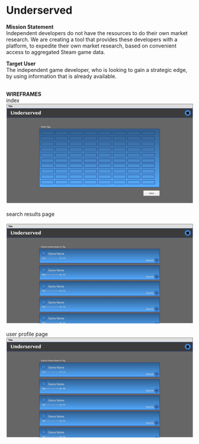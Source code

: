 # Underserved

<b> Mission Statement </b><br/>
Independent developers do not have the resources to do their own market research. We are creating a tool that provides these developers with a platform, to expedite their own market research, based on convenient access to aggregated Steam game data.

<b>Target User</b><br/>
The independent game developer, who is looking to gain a strategic edge, by using information that is already available.<br/><br/>

<b>WIREFRAMES</b><br/>
index<br/>
![MP](https://github.com/christopherhanten/underserved/blob/master/image.png)<br/><br/>
search results page<br/><br/>
![MP](https://github.com/christopherhanten/underserved/blob/master/untitled_page_1.png)<br/><br/>
user profile page
![MP](https://github.com/christopherhanten/underserved/blob/master/untitled_page_1.png)<br/><br/>


